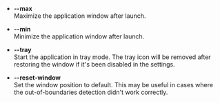 - **--max**  
  Maximize the application window after launch.

- **--min**  
  Minimize the application window after launch.

- **--tray**  
  Start the application in tray mode. The tray icon will be removed after restoring the window if it's been disabled in the settings.

- **--reset-window**  
  Set the window position to default. This may be useful in cases where the out-of-boundaries detection didn't work correctly.